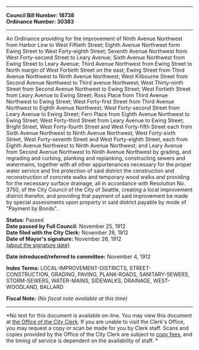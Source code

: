 * * * * *  
  
**Council Bill Number: [](#h0)[](#h2)18738**   
**Ordinance Number: 30383**  
  
* * * * *  
  
An Ordinance providing for the improvement of Ninth Avenue Northwest from Harbor Line to West Fiftieth Street; Eighth Avenue Northwest form Ewing Street to West Forty-eighth Street; Seventh Avenue Northwest from West Forty-second Street to Leary Avenue; Sixth Avenue Northwest from Ewing Street to Leary Avenue; Third Avenue Northwest from Ewing Street to North margin of West Fortieth Street on the east; Ewing Street from Third Avenue Northwest to Ninth Avenue Northwest; West Kilbourne Street from Second Avenue Northwest to Third avenue Northwest; West Thirty-ninth Street from Second Avenue Northwest to Ewing Street; West Fortieth Street from Leary Avenue to Ewing Street; Ross Place from Third Avenue Northwest to Ewing Street; West Forty-first Street from Third Avenue Northwest to Eighth Avenue Northwest; West Forty-second Street from Leary Avenue to Ewing Street; Fern Place from Eighth Avenue Northwest to Ewing Street; West Forty-third Street from Leary Avenue to Ewing Street; Bright Street, West Forty-fourth Street and West Forty-fifth Street each from Sixth Avenue Northwest to Ninth Avenue Northwest; West Forty-sixth Street, West Forty-seventh Street and West Forty-eighth Street, each from Eighth Avenue Northwest to Ninth Avenue Northwest; and Leary Avenue from Second Avenue Northwest to Ninth Avenue Northwest by grading, and regrading and curbing, planking and replanking, constructing sewers and watermains, together with all other appurtenances necessary for the proper water service and fire protection of said district the construction and reconstruction of concrete walks and temporary wood walks and providing for the necessary surface drainage, all in accordance with Resolution No. 3750, of the City Council of the City of Seattle, creating a local improvement district therefor, and providing that payment of said improvement be made by special assessments upon property in said district payable by mode of "Payment by Bonds".  
  
**Status:** Passed   
**Date passed by Full Council:** November 25, 1912   
**Date filed with the City Clerk:** November 26, 1912   
**Date of Mayor's signature:** November 26, 1912   
[(about the signature date)](/~public/approvaldate.htm)   
  
  
**Date introduced/referred to committee:** November 4, 1912   
  
**Index Terms:** LOCAL-IMPROVEMENT-DISTRICTS, STREET-CONSTRUCTION, GRADING, PAVING, PLANK-ROADS, SANITARY-SEWERS, STORM-SEWERS, WATER-MAINS, SIDEWALKS, DRAINAGE, WEST-WOODLAND, BALLARD  
  
**Fiscal Note:** *(No fiscal note available at this time)*  
  
* * * * *  
  
*No text for this document is available on-line. You may view this document at [the Office of the City Clerk](http://www.seattle.gov/leg/clerk/contactUs.htm). If you are unable to visit the Clerk's Office, you may request a copy or scan be made for you by Clerk staff. Scans and copies provided by the Office of the City Clerk are subject to [copy fees](http://clerk.seattle.gov/~public/clerkfees.htm), and the timing of service is dependent on the availability of staff. *  
  
  
